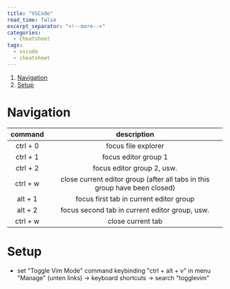 ```yaml
---
title: "VSCode"
read_time: false
excerpt_separator: "<!--more-->"
categories:
  - Cheatsheet
tags:
  - vscode
  - cheatsheet
---
```


1. [Navigation](#navigation)
2. [Setup](#setup)

# Navigation

| command | description |
| :---: | :---: |
ctrl + 0 | focus file explorer
ctrl + 1 | focus editor group 1
ctrl + 2 | focus editor group 2, usw.
ctrl + w | close current editor group (after all tabs in this group have been closed)
alt + 1 | focus first tab in current editor group
alt + 2 | focus second tab in current editor group, usw.
ctrl + w | close current tab

# Setup

- set "Toggle Vim Mode" command keybinding "ctrl + alt + v" in menu "Manage" (unten links) -> keyboard shortcuts -> search "togglevim" 
